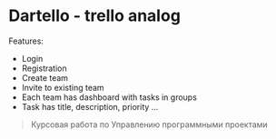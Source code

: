 # Dartello - trello analog

Features:
* Login
* Registration
* Create team
* Invite to existing team
* Each team has dashboard with tasks in groups
* Task has title, description, priority ...

> Курсовая работа по Управлению программными проектами
